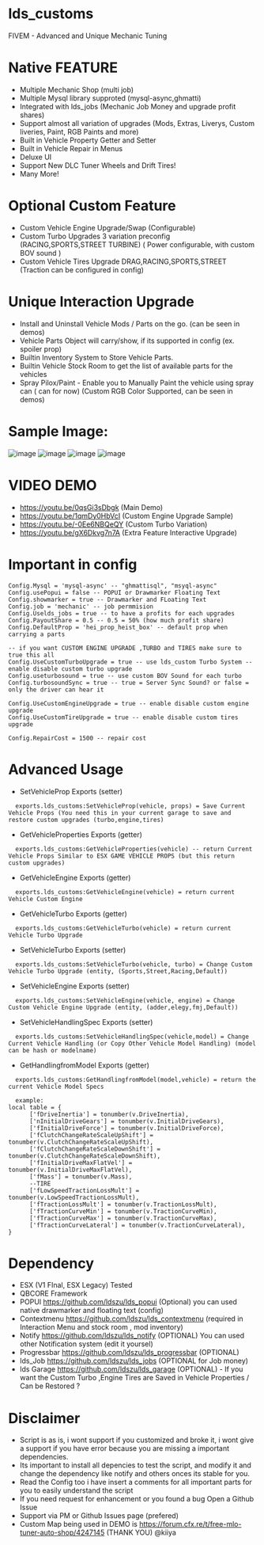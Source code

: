 # lds_customs
FIVEM - Advanced and Unique Mechanic Tuning
 # Native FEATURE
- Multiple Mechanic Shop (multi job)
- Multiple Mysql library supproted (mysql-async,ghmatti)
- Integrated with lds_jobs (Mechanic Job Money and upgrade profit shares)
- Support almost all variation of upgrades (Mods, Extras, Liverys, Custom liveries, Paint, RGB Paints and more)
- Built in Vehicle Property Getter and Setter
- Built in Vehicle Repair in Menus
- Deluxe UI
- Support New DLC Tuner Wheels and Drift Tires!
- Many More!

# Optional Custom Feature
- Custom Vehicle Engine Upgrade/Swap (Configurable)
- Custom Turbo Upgrades 3 variation preconfig (RACING,SPORTS,STREET TURBINE) ( Power configurable, with custom BOV sound )
- Custom Vehicle Tires Upgrade DRAG,RACING,SPORTS,STREET (Traction can be configured in config)
# Unique Interaction Upgrade
- Install and Uninstall Vehicle Mods / Parts on the go. (can be seen in demos)
- Vehicle Parts Object will carry/show, if its supported in config (ex. spoiler prop)
- Builtin Inventory System to Store Vehicle Parts.
- Builtin Vehicle Stock Room to get the list of available parts for the vehicles
- Spray Pilox/Paint - Enable you to Manually Paint the vehicle using spray can ( can for now) (Custom RGB Color Supported, can be seen in demos)
# Sample Image:
![image](https://user-images.githubusercontent.com/82306584/133118433-baeaf6a7-1135-4b00-9221-842146b8de52.png)
![image](https://user-images.githubusercontent.com/82306584/132879340-e316f048-22d2-483f-8231-8c0d6fc18a83.png)
![image](https://user-images.githubusercontent.com/82306584/132879532-e440ce6f-4f51-4c65-9109-12018ae47abd.png)
![image](https://user-images.githubusercontent.com/82306584/132879623-8e477481-0e03-4245-86af-69484bafb9ec.png)




# VIDEO DEMO
- https://youtu.be/0qsGi3sDbgk (Main Demo)
- https://youtu.be/1qmDy0HbVcI (Custom Engine Upgrade Sample)
- https://youtu.be/-0Ee6NBQeQY (Custom Turbo Variation)
- https://youtu.be/gX6Dkvg7n7A (Extra Feature Interactive Upgrade)

# Important in config
```
Config.Mysql = 'mysql-async' -- "ghmattisql", "msyql-async"
Config.usePopui = false -- POPUI or Drawmarker Floating Text
Config.showmarker = true -- Drawmarker and FLoating Text
Config.job = 'mechanic' -- job permmision
Config.Uselds_jobs = true -- to have a profits for each upgrades
Config.PayoutShare = 0.5 -- 0.5 = 50% (how much profit share)
Config.DefaultProp = 'hei_prop_heist_box' -- default prop when carrying a parts

-- if you want CUSTOM ENGINE UPGRADE ,TURBO and TIRES make sure to true this all
Config.UseCustomTurboUpgrade = true -- use lds_custom Turbo System -- enable disable custom turbo upgrade
Config.useturbosound = true -- use custom BOV Sound for each turbo
Config.turbosoundSync = true -- true = Server Sync Sound? or false = only the driver can hear it

Config.UseCustomEngineUpgrade = true -- enable disable custom engine upgrade
Config.UseCustomTireUpgrade = true -- enable disable custom tires upgrade

Config.RepairCost = 1500 -- repair cost
```

# Advanced Usage
- SetVehicleProp Exports (setter)
```
  exports.lds_customs:SetVehicleProp(vehicle, props) = Save Current Vehicle Props (You need this in your current garage to save and restore custom upgrades (turbo,engine,tires)
```
- GetVehicleProperties Exports (getter)
```
  exports.lds_customs:GetVehicleProperties(vehicle) -- return Current Vehicle Props Similar to ESX GAME VEHICLE PROPS (but this return custom upgrades)
```
- GetVehicleEngine Exports (getter)
```
  exports.lds_customs:GetVehicleEngine(vehicle) = return current Vehicle Custom Engine
```
- GetVehicleTurbo Exports (getter)
```
  exports.lds_customs:GetVehicleTurbo(vehicle) = return current Vehicle Turbo Upgrade
```
- SetVehicleTurbo Exports (setter)
```
  exports.lds_customs:SetVehicleTurbo(vehicle, turbo) = Change Custom Vehicle Turbo Upgrade (entity, (Sports,Street,Racing,Default))
```

- SetVehicleEngine Exports (setter)
```
  exports.lds_customs:SetVehicleEngine(vehicle, engine) = Change Custom Vehicle Engine Upgrade (entity, (adder,elegy,fmj,Default))
```

- SetVehicleHandlingSpec Exports (setter)
```
  exports.lds_customs:SetVehicleHandlingSpec(vehicle,model) = Change Current Vehicle Handling (or Copy Other Vehicle Model Handling) (model can be hash or modelname)
```
- GetHandlingfromModel Exports (getter)
```
  exports.lds_customs:GetHandlingfromModel(model,vehicle) = return the current Vehicle Model Specs
  
  example:
local table = {
      ['fDriveInertia'] = tonumber(v.DriveInertia),
      ['nInitialDriveGears'] = tonumber(v.InitialDriveGears),
      ['fInitialDriveForce'] = tonumber(v.InitialDriveForce),
      ['fClutchChangeRateScaleUpShift'] = tonumber(v.ClutchChangeRateScaleUpShift),
      ['fClutchChangeRateScaleDownShift'] = tonumber(v.ClutchChangeRateScaleDownShift),
      ['fInitialDriveMaxFlatVel'] = tonumber(v.InitialDriveMaxFlatVel),
      ['fMass'] = tonumber(v.Mass),
      --TIRE
      ['fLowSpeedTractionLossMult'] = tonumber(v.LowSpeedTractionLossMult),
      ['fTractionLossMult'] = tonumber(v.TractionLossMult),
      ['fTractionCurveMin'] = tonumber(v.TractionCurveMin),
      ['fTractionCurveMax'] = tonumber(v.TractionCurveMax),
      ['fTractionCurveLateral'] = tonumber(v.TractionCurveLateral),
}
```

# Dependency
- ESX (V1 FInal, ESX Legacy) Tested
- QBCORE Framework
- POPUI https://github.com/ldszu/lds_popui (Optional) you can used native drawmarker and floating text (config)
- Contextmenu https://github.com/ldszu/lds_contextmenu (required in Interaction Menu and stock room , mod inventory)
- Notify https://github.com/ldszu/lds_notify (OPTIONAL) You can used other Notification system (edit it yoursel)
- Progressbar https://github.com/ldszu/lds_progressbar (OPTIONAL) 
- lds_Job https://github.com/ldszu/lds_jobs (OPTIONAL for Job money)
- lds Garage https://github.com/ldszu/lds_garage (OPTIONAL) - If you want the Custom Turbo ,Engine Tires are Saved in Vehicle Properties  / Can be Restored ?

# Disclaimer
- Script is as is, i wont support if you customized and broke it, i wont give a support if you have error because you are missing a important dependencies.
- Its important to install all depencies to test the script, and modify it and change the dependency like notify and others onces its stable for you.
- Read the Config too i have insert a comments for all important parts for you to easily understand the script
- If you need request for enhancement or you found a bug Open a Github Issue
- Support via PM or Github Issues page (prefered)
- Custom Map being used in DEMO is https://forum.cfx.re/t/free-mlo-tuner-auto-shop/4247145 (THANK YOU) @kiiya
